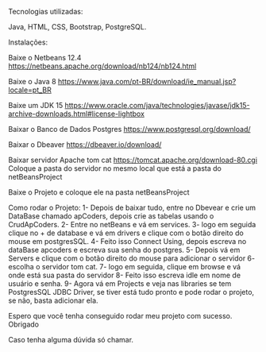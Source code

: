 Tecnologias utilizadas:

Java, HTML, CSS, Bootstrap, PostgreSQL.

Instalações:

Baixe o Netbeans 12.4 https://netbeans.apache.org/download/nb124/nb124.html

Baixe o Java 8 https://www.java.com/pt-BR/download/ie_manual.jsp?locale=pt_BR

Baixe um JDK 15 https://www.oracle.com/java/technologies/javase/jdk15-archive-downloads.html#license-lightbox

Baixar o Banco de Dados Postgres https://www.postgresql.org/download/

Baixar o Dbeaver https://dbeaver.io/download/

Baixar servidor Apache tom cat https://tomcat.apache.org/download-80.cgi Coloque a pasta do servidor no mesmo local que está a pasta do netBeansProject

Baixe o Projeto e coloque ele na pasta netBeansProject

Como rodar o Projeto: 1- Depois de baixar tudo, entre no Dbevear e crie um DataBase chamado apCoders, depois crie as tabelas usando o CrudApCoders. 2- Entre no netBeans e vá em services. 3- logo em seguida clique no + de database e vá em drivers e clique com o botão direito do mouse em postgresSQL. 4- Feito isso Connect Using, depois escreva no dataBase apcoders e escreva sua senha do postgres. 5- Depois vá em Servers e clique com o botão direito do mouse para adicionar o servidor 6- escolha o servidor tom cat. 7- logo em seguida, clique em browse e vá onde está sua pasta do servidor 8- Feito isso escreva idle em nome de usuário e senha. 9- Agora vá em Projects e veja nas libraries se tem PostgresSQL JDBC Driver, se tiver está tudo pronto e pode rodar o projeto, se não, basta adicionar ela.

Espero que você tenha conseguido rodar meu projeto com sucesso. Obrigado

Caso tenha alguma dúvida só chamar.
